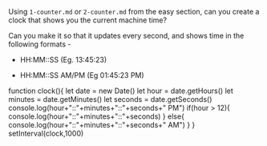 Using `1-counter.md` or `2-counter.md` from the easy section, can you create a
clock that shows you the current machine time?

Can you make it so that it updates every second, and shows time in the following formats -

- HH:MM::SS (Eg. 13:45:23)

- HH:MM::SS AM/PM (Eg 01:45:23 PM)

function clock(){
let date = new Date()
let hour = date.getHours()
let minutes = date.getMinutes()
let seconds = date.getSeconds()
console.log(hour+"::"+minutes+"::"+seconds+" PM")
if(hour > 12){
console.log(hour+"::"+minutes+"::"+seconds)
}
else{
console.log(hour+"::"+minutes+"::"+seconds+" AM")
}
}
setInterval(clock,1000)
